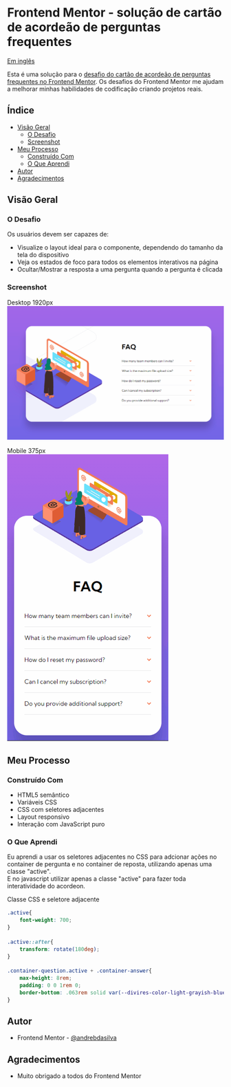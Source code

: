 # Frontend Mentor - solução de cartão de acordeão de perguntas frequentes

<p align="left">
	<a href="/README.md">Em inglês</a>   
</p>

Esta é uma solução para o [desafio do cartão de acordeão de perguntas frequentes no Frontend Mentor](https://www.frontendmentor.io/challenges/faq-accordion-card-XlyjD0Oam). Os desafios do Frontend Mentor me ajudam a melhorar minhas habilidades de codificação criando projetos reais.
## Índice

- [Visão Geral](#visáo-geral)  
  - [O Desafio](#o-desafio)  
  - [Screenshot](#screenshot)   
- [Meu Processo](#meu-processo)  
  - [Construído Com](#construído-com)  
  - [O Que Aprendi](#o-que-aprendi)
- [Autor](#autor)
- [Agradecimentos](#agradecimentos)

## Visão Geral

### O Desafio

Os usuários devem ser capazes de:

- Visualize o layout ideal para o componente, dependendo do tamanho da tela do dispositivo
- Veja os estados de foco para todos os elementos interativos na página
- Ocultar/Mostrar a resposta a uma pergunta quando a pergunta é clicada
### Screenshot

Desktop 1920px  
![](/screenshots/screencapture-desktop.gif)

Mobile 375px  
![](/screenshots/screencapture-mobile.gif)

## Meu Processo

### Construído Com
- HTML5 semântico
- Variáveis CSS
- CSS com seletores adjacentes
- Layout responsivo
- Interação com JavaScript puro

### O Que Aprendi

Eu aprendi a usar os seletores adjacentes no CSS para adcionar ações no container de pergunta e no container de reposta, utilizando apenas uma classe "active".  
E no javascript utilizar apenas a classe "active" para fazer toda interatividade do acordeon.  

Classe CSS e seletore adjacente
```css
.active{
	font-weight: 700;
}

.active::after{
	transform: rotate(180deg);
}

.container-question.active + .container-answer{
	max-height: 8rem;
	padding: 0 0 1rem 0;
	border-bottom: .063rem solid var(--divires-color-light-grayish-blue);
}
```
## Autor
- Frontend Mentor - [@andrebdasilva](https://www.frontendmentor.io/profile/andrebdasilva)

## Agradecimentos
- Muito obrigado a todos do Frontend Mentor